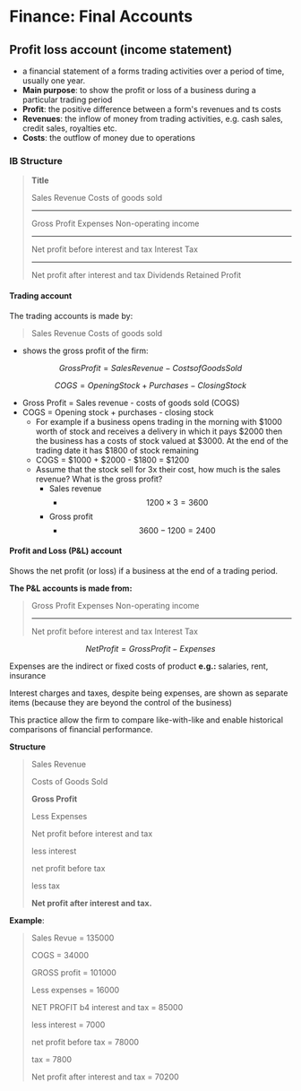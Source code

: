 # Finance: Final Accounts

## Profit loss account (income statement)

 - a financial statement of a forms trading activities over a period of time, usually one year.
 - **Main purpose**: to show the profit or loss of a business during a particular trading period
 -  **Profit**: the positive difference between a form's revenues and ts costs
 -  **Revenues**: the inflow of money from trading activities, e.g. cash sales, credit sales, royalties etc.
 -  **Costs**: the outflow of money due to operations


### IB Structure

>**Title**
>
>Sales Revenue
>Costs of goods sold 
>
>----
>
>
>Gross Profit
>Expenses
>Non-operating income
>
>----
>
>Net profit before interest and tax
>Interest
>Tax
>
>----
>
> Net profit after interest and tax
> Dividends
> Retained Profit


#### Trading account

The trading accounts is made by:

>Sales Revenue
>Costs of goods sold 

 - shows the gross profit of the firm:

$$GrossProfit = SalesRevenue - CostsofGoodsSold$$

$$COGS = OpeningStock + Purchases - ClosingStock$$

 - Gross Profit = Sales revenue - costs of goods sold (COGS)
 - COGS = Opening stock + purchases - closing stock
	 - For example if a business opens trading in the morning with $1000 worth of stock and receives a delivery in which it pays $2000 then the business has a costs of stock valued at $3000. At the end of the trading date it has $1800 of stock remaining
	 - COGS = $1000 + $2000 - $1800 = $1200
	 - Assume that the stock sell for 3x their cost, how much is the sales revenue? What is the gross profit?
		- Sales revenue
			- $$1200 \times 3 = 3600$$
		- Gross profit
			- $$3600 - 1200 = 2400$$


#### Profit and Loss (P&L) account

Shows the net profit (or loss) if a business at the end of a trading period.

**The P&L accounts is made from:**
>Gross Profit
>Expenses
>Non-operating income
>
>----
>
>Net profit before interest and tax
>Interest
>Tax


$$NetProfit = GrossProfit - Expenses$$

Expenses are the indirect or fixed costs of product
**e.g.:** salaries, rent, insurance

Interest charges and taxes, despite being expenses, are shown as separate items (because they are beyond the control of the business)

This practice allow the firm to compare like-with-like and enable historical comparisons of financial performance.

**Structure**
>Sales Revenue
> 
>Costs of Goods Sold
> 
>**Gross Profit**
> 
>Less Expenses
> 
>Net profit before interest and tax
> 
>less interest
> 
>net profit before tax
> 
>less tax 
> 
>**Net profit after interest and tax.**


**Example**:
> Sales Revue = 135000
> 
> COGS = 34000
> 
> GROSS profit = 101000
> 
> Less expenses = 16000
> 
> NET PROFIT b4 interest and tax = 85000
> 
> less interest = 7000
> 
> net profit before tax = 78000
> 
> tax = 7800
> 
> Net profit after interest and tax = 70200




